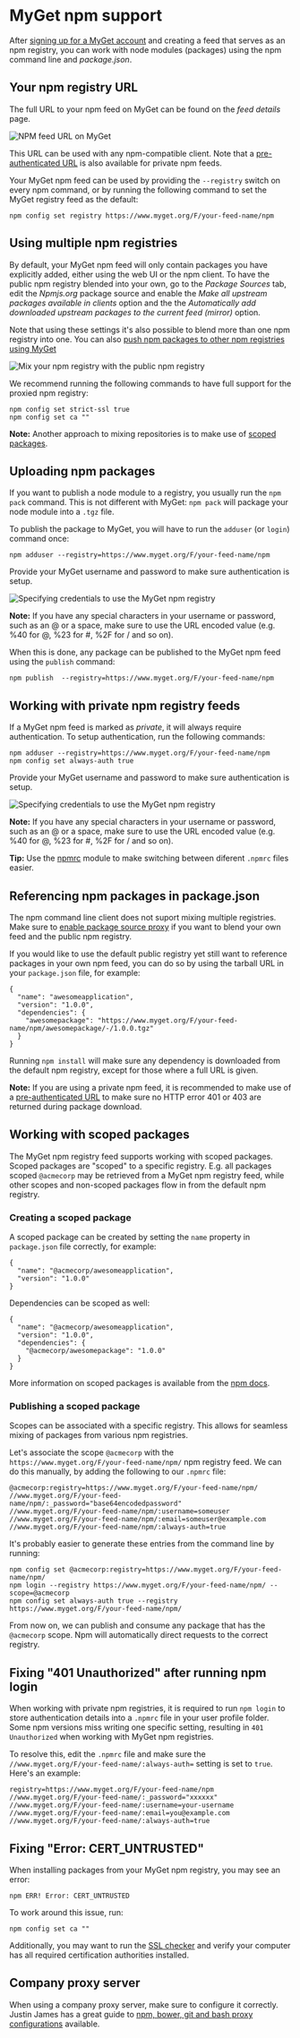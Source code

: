 # MyGet npm support

After [signing up for a MyGet account](http://www.myget.org/Account/Login) and creating a feed that serves as an npm registry, you can work with node modules (packages) using the npm command line and *package.json*.

## Your npm registry URL

The full URL to your npm feed on MyGet can be found on the *feed details* page.

![NPM feed URL on MyGet](Images/npm-feed-details.png)

This URL can be used with any npm-compatible client. Note that a [pre-authenticated URL](/docs/reference/feed-endpoints) is also available for private npm feeds.

Your MyGet npm feed can be used by providing the `--registry` switch on every npm command, or by running the following command to set the MyGet registry feed as the default:

	npm config set registry https://www.myget.org/F/your-feed-name/npm

## Using multiple npm registries

By default, your MyGet npm feed will only contain packages you have explicitly added, either using the web UI or the npm client. To have the public npm registry blended into your own, go to the *Package Sources* tab, edit the *Npmjs.org* package source and enable the *Make all upstream packages available in clients* option and the the *Automatically add downloaded upstream packages to the current feed (mirror)* option.

Note that using these settings it's also possible to blend more than one npm registry into one. You can also [push npm packages to other npm registries using MyGet](/docs/reference/package-sources#Scenario_-_Pushing_a_package_upstream)

![Mix your npm registry with the public npm registry](Images/proxy-npm-registry.png)

We recommend running the following commands to have full support for the proxied npm registry:

	npm config set strict-ssl true
	npm config set ca ""

<p class="alert alert-info">
    <strong>Note:</strong> Another approach to mixing repositories is to make use of <a href="#Working_with_scoped_packages">scoped packages</a>.
</p>

## Uploading npm packages

If you want to publish a node module to a registry, you usually run the `npm pack` command. This is not different with MyGet: `npm pack` will package your node module into a `.tgz` file.

To publish the package to MyGet, you will have to run the `adduser` (or `login`) command once:

	npm adduser --registry=https://www.myget.org/F/your-feed-name/npm

Provide your MyGet username and password to make sure authentication is setup.

![Specifying credentials to use the MyGet npm registry](Images/npm-adduser.png)

<p class="alert alert-info">
    <strong>Note:</strong> If you have any special characters in your username or password, such as an @ or a space, make sure to use the URL encoded value (e.g. %40 for @, %23 for #, %2F for / and so on).
</p>

When this is done, any package can be published to the MyGet npm feed using the `publish` command:

	npm publish  --registry=https://www.myget.org/F/your-feed-name/npm

## Working with private npm registry feeds

If a MyGet npm feed is marked as *private*, it will always require authentication. To setup authentication, run the following commands:
	
	npm adduser --registry=https://www.myget.org/F/your-feed-name/npm
	npm config set always-auth true 

Provide your MyGet username and password to make sure authentication is setup.

![Specifying credentials to use the MyGet npm registry](Images/npm-adduser.png)

<p class="alert alert-info">
    <strong>Note:</strong> If you have any special characters in your username or password, such as an @ or a space, make sure to use the URL encoded value (e.g. %40 for @, %23 for #, %2F for / and so on).
</p>

<p class="alert alert-success">
    <strong>Tip:</strong> Use the <a href="https://www.npmjs.com/package/npmrc">npmrc</a> module to make switching between diferent <code>.npmrc</code> files easier.
</p>

## Referencing npm packages in package.json

The npm command line client does not suport mixing multiple registries. Make sure to <a href="#Using_both_public_and_private_npm">enable package source proxy</a> if you want to blend your own feed and the public npm registry.

If you would like to use the default public registry yet still want to reference packages in your own npm feed, you can do so by using the tarball URL in your `package.json` file, for example:

	{
	  "name": "awesomeapplication",
	  "version": "1.0.0",
	  "dependencies": {
	    "awesomepackage": "https://www.myget.org/F/your-feed-name/npm/awesomepackage/-/1.0.0.tgz"
	  }
	}

Running `npm install` will make sure any dependency is downloaded from the default npm registry, except for those where a full URL is given.

<p class="alert alert-info">
    <strong>Note:</strong> If you are using a private npm feed, it is recommended to make use of a <a href="/docs/reference/feed-endpoints">pre-authenticated URL</a> to make sure no HTTP error 401 or 403 are returned during package download.
</p>

## Working with scoped packages

The MyGet npm registry feed supports working with scoped packages. Scoped packages are "scoped" to a specific registry. E.g. all packages scoped `@acmecorp` may be retrieved from a MyGet npm registry feed, while other scopes and non-scoped packages flow in from the default npm registry.

### Creating a scoped package

A scoped package can be created by setting the `name` property in `package.json` file correctly, for example:

 	{
	  "name": "@acmecorp/awesomeapplication",
	  "version": "1.0.0"
	}

Dependencies can be scoped as well:

	{
	  "name": "@acmecorp/awesomeapplication",
	  "version": "1.0.0",
	  "dependencies": {
	    "@acmecorp/awesomepackage": "1.0.0"
	  }
	}

More information on scoped packages is available from the [npm docs](https://docs.npmjs.com/misc/scope).

### Publishing a scoped package

Scopes can be associated with a specific registry. This allows for seamless mixing of packages from various npm registries.

Let's associate the scope `@acmecorp` with the `https://www.myget.org/F/your-feed-name/npm/` npm registry feed. We can do this manually, by adding the following to our `.npmrc` file:

	@acmecorp:registry=https://www.myget.org/F/your-feed-name/npm/
	//www.myget.org/F/your-feed-name/npm/:_password="base64encodedpassword"
	//www.myget.org/F/your-feed-name/npm/:username=someuser
	//www.myget.org/F/your-feed-name/npm/:email=someuser@example.com
	//www.myget.org/F/your-feed-name/npm/:always-auth=true

It's probably easier to generate these entries from the command line by running:

	npm config set @acmecorp:registry=https://www.myget.org/F/your-feed-name/npm/
	npm login --registry https://www.myget.org/F/your-feed-name/npm/ --scope=@acmecorp
	npm config set always-auth true --registry https://www.myget.org/F/your-feed-name/npm/

From now on, we can publish and consume any package that has the `@acmecorp` scope. Npm will automatically direct requests to the correct registry.

## Fixing "401 Unauthorized" after running npm login

When working with private npm registries, it is required to run `npm login` to store authentication details into a `.npmrc` file in your user profile folder. Some npm versions miss writing one specific setting, resulting in `401 Unauthorized` when working with MyGet npm registries.

To resolve this, edit the `.npmrc` file and make sure the `//www.myget.org/F/your-feed-name/:always-auth=` setting is set to `true`. Here's an example:

	registry=https://www.myget.org/F/your-feed-name/npm
	//www.myget.org/F/your-feed-name/:_password="xxxxxx"
	//www.myget.org/F/your-feed-name/:username=your-username
	//www.myget.org/F/your-feed-name/:email=you@example.com
	//www.myget.org/F/your-feed-name/:always-auth=true

## Fixing "Error: CERT_UNTRUSTED"

When installing packages from your MyGet npm registry, you may see an error:

	npm ERR! Error: CERT_UNTRUSTED

To work around this issue, run:

	npm config set ca ""

Additionally, you may want to run the [SSL checker](https://cryptoreport.rapidssl.com/checker/views/certCheck.jsp) and verify your computer has all required certification authorities installed.

## Company proxy server

When using a company proxy server, make sure to configure it correctly. Justin James has a great guide to [npm, bower, git and bash proxy configurations](http://digitaldrummerj.me/proxy-configurations/) available.
